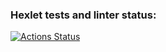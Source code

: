 ### Hexlet tests and linter status:
[![Actions Status](https://github.com/Nastya2111/data-analytics-project-92/actions/workflows/hexlet-check.yml/badge.svg)](https://github.com/Nastya2111/data-analytics-project-92/actions)